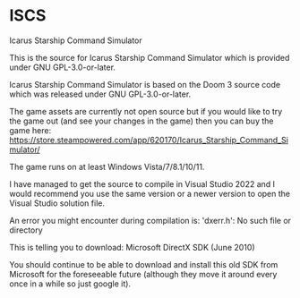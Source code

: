 # ISCS
Icarus Starship Command Simulator

This is the source for Icarus Starship Command Simulator which is provided under GNU GPL-3.0-or-later.

Icarus Starship Command Simulator is based on the Doom 3 source code which was released under GNU GPL-3.0-or-later.

The game assets are currently not open source but if you would like to try the game out (and see your changes in the game) then you can buy the game here:
https://store.steampowered.com/app/620170/Icarus_Starship_Command_Simulator/

The game runs on at least Windows Vista/7/8.1/10/11.

I have managed to get the source to compile in Visual Studio 2022 and I would recommend you use the same version or a newer version to open the Visual Studio solution file.


An error you might encounter during compilation is:
'dxerr.h': No such file or directory


This is telling you to download:
Microsoft DirectX SDK (June 2010)

You should continue to be able to download and install this old SDK from Microsoft for the foreseeable future (although they move it around every once in a while so just google it).

